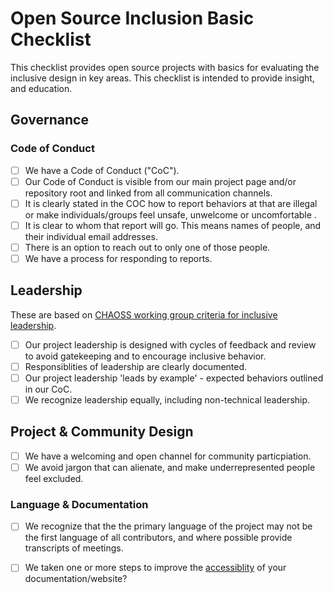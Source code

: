 # Open Source Inclusion Basic Checklist


This checklist provides open source projects with basics for evaluating the inclusive design in key areas.  This checklist is intended to provide insight, and education.

## Governance

### Code of Conduct

- [ ] We have a Code of Conduct ("CoC").
- [ ] Our Code of Conduct is visible from our main project page and/or repository root and linked from all communication channels.
- [ ] It is clearly stated in the COC how to report behaviors at that are illegal or make individuals/groups feel unsafe, unwelcome or uncomfortable .
- [ ] It is clear to whom that report will go.  This means names of people, and their individual email addresses.
- [ ] There is an option to reach out to only one of those people.
- [ ] We have a process for responding to reports.

## Leadership
These are based on [CHAOSS working group criteria for inclusive leadership](https://github.com/chaoss/wg-diversity-inclusion/blob/master/assets/leadership-principles.md).

- [ ] Our project leadership is designed with cycles of feedback and review to avoid gatekeeping and to encourage inclusive behavior.
- [ ] Responsiblities of leadership are clearly documented.
- [ ] Our project leadership 'leads by example' - expected behaviors outlined in our CoC.
- [ ] We recognize leadership equally, including non-technical leadership.

## Project & Community Design

- [ ] We have a welcoming and open channel for community particpiation.
- [ ] We avoid jargon that can alienate, and make underrepresented people feel excluded.

### Language & Documentation

- [ ] We recognize that the the primary language of the project may not be the first language of all contributors, and where possible provide transcripts of meetings.
- [ ] We taken one or more steps to improve the [accessiblity](https://www.comprend.com/blog/2017/test-your-websites-accessibility/) of your documentation/website?  

